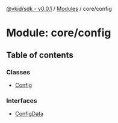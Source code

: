 [@vkid/sdk - v0.0.1](../README.md) / [Modules](../modules.md) / core/config

# Module: core/config

## Table of contents

### Classes

- [Config](../classes/core_config.Config.md)

### Interfaces

- [ConfigData](../interfaces/core_config.ConfigData.md)
